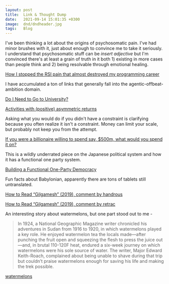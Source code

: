 ```yaml
---
layout: post
title:  Link & Thought Dump
date:   2021-09-14 15:01:35 +0300
image:  dnd/dndheader.jpg
tags:   Blog
---
```


I've been thinking a lot about the origins of psychosomatic pain. I've had minor brushes with it, just about enough to convince me to take it seriously. I understand that psychosomatic stuff can be *insert adjective* but I'm convinced there's at least a grain of truth in it both 1) existing in more cases than people think and 2) being resolvable through emotional healing.

[How I stopped the RSI pain that almost destroyed my programming career](https://news.ycombinator.com/item?id=12986759)

I have accumulated a ton of links that generally fall into the agentic-offbeat-ambition domain.

[Do I Need to Go to University?](http://colah.github.io/posts/2020-05-University/)

[Activities with (positive) asymmetric returns](https://blog.tjcx.me/p/activities-with-positive-asymmetric?s=r)

Asking what you would do if you didn't have a constraint is clarifying because you often realize it isn't a constraint. Money can limit your scale, but probably not keep you from the attempt.

[If you were a billionaire willing to spend say, $500m, what would you spend it on?](https://twitter.com/krishnanrohit/status/1449375978191564805?t=QDnnoYHNruSB5xss3q-G5g&s=19)

This is a wildly underrated piece on the Japanese political system and how it has a functional one party system. 

[Building a Functional One-Party Democracy](https://tsangchungshu.medium.com/building-a-functional-one-party-democracy-5cb40cf1720f)

Fun facts about Babylonian, apparently there are tons of tablets still untranslated. 

[How to Read “Gilgamesh” (2019), comment by handrous](https://news.ycombinator.com/item?id=29082729)

[How to Read “Gilgamesh” (2019), comment by retrac](https://news.ycombinator.com/item?id=29083089)

An interesting story about watermelons, but one part stood out to me -

>In 1924, a National Geographic Magazine writer chronicled his adventures in Sudan from 1916 to 1920, in which watermelons played a key role. He enjoyed watermelon tea the locals made—after punching the fruit open and squeezing the flesh to press the juice out—and, in brutal 110-120F heat, endured a six-week journey on which watermelons were his sole source of water. The writer, Major Edward Keith-Roach, complained about being unable to shave during that trip but couldn’t praise watermelons enough for saving his life and making the trek possible. 

[watermelons](https://seasonal.substack.com/p/watermelons?s=r)
